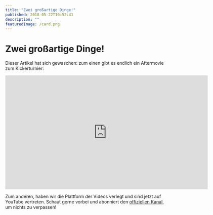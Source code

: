 ```yaml
---
title: "Zwei großartige Dinge!"
published: 2018-05-22T10:52:41
description: ""
featuredImage: /card.png
---
```


# Zwei großartige Dinge!

<p>Dieser Artikel hat sich gewaschen: zum einen gibt es endlich ein Aftermovie zum Kickerturnier:</p><p><span style="text-align:center; display: block;"><iframe type="text/html" width="640" height="360" src="https://www.youtube.com/embed/bm9NctCn6hU?version=3&rel=1&fs=1&autohide=2&showsearch=0&showinfo=1&iv_load_policy=1&wmode=transparent" allowfullscreen="true" style="border:0;"></iframe></span></p><p>Zum anderen, haben wir die Plattform der Videos verlegt und sind jetzt auf YouTube vertreten. Schaut gerne vorbei und abonniert den&nbsp;<a href="https://www.youtube.com/channel/UC0kn9I7w4sCwl7IJ6ZOTF0w">offiziellen Kanal</a>, um nichts zu verpassen!</p>